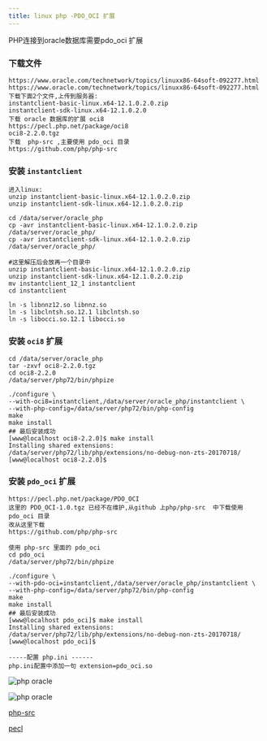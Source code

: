 ```yaml
---
title: linux php -PDO_OCI 扩展
---
```

PHP连接到oracle数据库需要pdo_oci 扩展

### 下载文件

```
https://www.oracle.com/technetwork/topics/linuxx86-64soft-092277.html
https://www.oracle.com/technetwork/topics/linuxx86-64soft-092277.html
下载下面2个文件,上传到服务器:
instantclient-basic-linux.x64-12.1.0.2.0.zip
instantclient-sdk-linux.x64-12.1.0.2.0
下载 oracle 数据库的扩展 oci8
https://pecl.php.net/package/oci8
oci8-2.2.0.tgz
下载  php-src ,主要使用 pdo_oci 目录
https://github.com/php/php-src  
```

### 安装 `instantclient`

```
进入linux:
unzip instantclient-basic-linux.x64-12.1.0.2.0.zip
unzip instantclient-sdk-linux.x64-12.1.0.2.0.zip

cd /data/server/oracle_php
cp -avr instantclient-basic-linux.x64-12.1.0.2.0.zip /data/server/oracle_php/
cp -avr instantclient-sdk-linux.x64-12.1.0.2.0.zip /data/server/oracle_php/

#这里解压后会放再一个目录中
unzip instantclient-basic-linux.x64-12.1.0.2.0.zip
unzip instantclient-sdk-linux.x64-12.1.0.2.0.zip
mv instantclient_12_1 instantclient  
cd instantclient

ln -s libnnz12.so libnnz.so
ln -s libclntsh.so.12.1 libclntsh.so
ln -s libocci.so.12.1 libocci.so

```

### 安装 `oci8`  扩展

```
cd /data/server/oracle_php
tar -zxvf oci8-2.2.0.tgz
cd oci8-2.2.0
/data/server/php72/bin/phpize

./configure \
--with-oci8=instantclient,/data/server/oracle_php/instantclient \
--with-php-config=/data/server/php72/bin/php-config
make
make install
## 最后安装成功
[www@localhost oci8-2.2.0]$ make install
Installing shared extensions:     /data/server/php72/lib/php/extensions/no-debug-non-zts-20170718/
[www@localhost oci8-2.2.0]$ 
```

### 安装 `pdo_oci` 扩展

```
https://pecl.php.net/package/PDO_OCI
这里的 PDO_OCI-1.0.tgz 已经不在维护,从github 上php/php-src  中下载使用 pdo_oci 目录
改从这里下载
https://github.com/php/php-src  

使用 php-src 里面的 pdo_oci
cd pdo_oci
/data/server/php72/bin/phpize

./configure \
--with-pdo-oci=instantclient,/data/server/oracle_php/instantclient \
--with-php-config=/data/server/php72/bin/php-config
make
make install
## 最后安装成功
[www@localhost pdo_oci]$ make install
Installing shared extensions:     /data/server/php72/lib/php/extensions/no-debug-non-zts-20170718/
[www@localhost pdo_oci]$ 

-----配置 php.ini ------
php.ini配置中添加一句 extension=pdo_oci.so
```

![php oracle](/img/php/oracle_01.png "php oracle")

![php oracle](/img/php/oracle_02.png "php oracle")



 [php-src](https://github.com/php/php-src "php-src")

 [pecl](https://pecl.php.net/ "pecl")





























